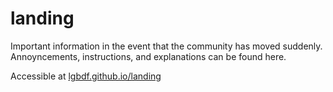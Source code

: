 # landing
Important information in the event that the community has moved suddenly. Annoyncements, instructions, and explanations can be found here.

Accessible at [lgbdf.github.io/landing](https://lgbdf.github.io/landing)
